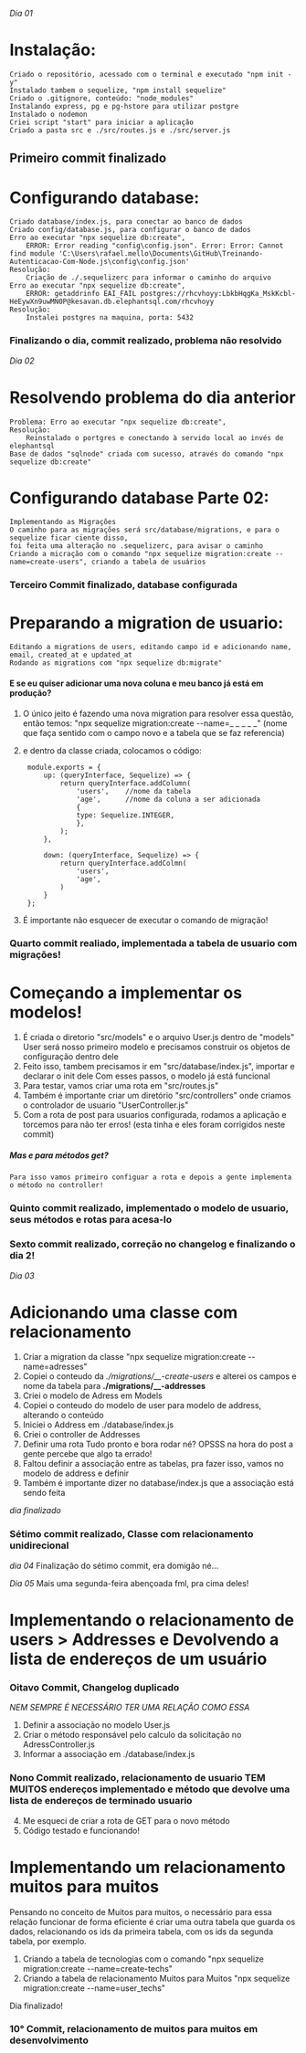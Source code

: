 *Dia 01*

# Instalação:
    Criado o repositório, acessado com o terminal e executado "npm init -y"
    Instalado tambem o sequelize, "npm install sequelize"
    Criado o .gitignore, conteúdo: "node_modules"
    Instalando express, pg e pg-hstore para utilizar postgre
    Instalado o nodemon
    Criei script "start" para iniciar a aplicação
    Criado a pasta src e ./src/routes.js e ./src/server.js
## Primeiro commit finalizado

# Configurando database:
    Criado database/index.js, para conectar ao banco de dados
    Criado config/database.js, para configurar o banco de dados
    Erro ao executar "npx sequelize db:create", 
        ERROR: Error reading "config\config.json". Error: Error: Cannot find module 'C:\Users\rafael.mello\Documents\GitHub\Treinando-Autenticacao-Com-Node.js\config\config.json'
    Resolução:
        Criação de ./.sequelizerc para informar o caminho do arquivo
    Erro ao executar "npx sequelize db:create",
        ERROR: getaddrinfo EAI_FAIL postgres://rhcvhoyy:LbkbHqgKa_MskKcbl-HeEywXn9uwMN0P@kesavan.db.elephantsql.com/rhcvhoyy
    Resolução:
        Instalei postgres na maquina, porta: 5432
### Finalizando o dia, commit realizado, problema não resolvido

*Dia 02*

# Resolvendo problema do dia anterior
    Problema: Erro ao executar "npx sequelize db:create",
    Resolução:
        Reinstalado o portgres e conectando à servido local ao invés de elephantsql
    Base de dados "sqlnode" criada com sucesso, através do comando "npx sequelize db:create"
# Configurando database Parte 02:
    Implementando as Migrações
    O caminho para as migrações será src/database/migrations, e para o sequelize ficar ciente disso,
    foi feita uma alteração no .sequelizerc, para avisar o caminho
    Criando a micração com o comando "npx sequelize migration:create --name=create-users", criando a tabela de usuários
### Terceiro Commit finalizado, database configurada

# Preparando a migration de usuario:
    Editando a migrations de users, editando campo id e adicionando name, email, created_at e updated_at
    Rodando as migrations com "npx sequelize db:migrate"
#### E se eu quiser adicionar uma nova coluna e meu banco já está em produção?
1. O único jeito é fazendo uma nova migration para resolver essa questão, então temos:
        "npx sequelize migration:create --name=_ _ _ _ _" (nome que faça sentido com o campo novo e a tabela que se faz referencia)

2. e dentro da classe criada, colocamos o código: 

        module.exports = {
            up: (queryInterface, Sequelize) => {
                return queryInterface.addColumn(
                    'users',    //nome da tabela
                    'age',      //nome da coluna a ser adicionada
                    {
                    type: Sequelize.INTEGER,
                    },
                );
            },
 
            down: (queryInterface, Sequelize) => {
                return queryInterface.addColmn(
                    'users',
                    'age',
                )
            }
        };

3. É importante não esquecer de executar o comando de migração!

### Quarto commit realiado, implementada a tabela de usuario com migrações!

# Começando a implementar os modelos!
1. É criada o diretorio "src/models" e o arquivo User.js dentro de "models"
User será nosso primeiro modelo e precisamos construir os objetos de configuração dentro dele
2. Feito isso, tambem precisamos ir em "src/database/index.js", importar e declarar o init dele
    Com esses passos, o modelo já está funcional
3. Para testar, vamos criar uma rota em "src/routes.js"
4. Também é importante criar um diretório "src/controllers" onde criamos o controlador de usuario "UserController.js"
5. Com a rota de post para usuarios configurada, rodamos a aplicação e torcemos para não ter erros! (esta tinha e eles foram corrigidos neste commit) 
    
##### Mas e para métodos get?
    Para isso vamos primeiro configuar a rota e depois a gente implementa o método no controller!
### Quinto commit realizado, implementado o modelo de usuario, seus métodos e rotas para acesa-lo
### Sexto commit realizado, correção no changelog e finalizando o dia 2!

*Dia 03*

# Adicionando uma classe com relacionamento
1. Criar a migration da classe "npx sequelize migration:create --name=adresses"
2. Copiei o conteudo da *./migrations/__-create-users* e alterei os campos e nome da tabela para **./migrations/__-addresses**
3. Criei o modelo de Adress em Models
4. Copiei o conteudo do modelo de user para modelo de address, alterando o conteúdo
5. Iniciei o Address em ./database/index.js
6. Criei o controller de Addresses
7. Definir uma rota
    Tudo pronto e bora rodar né?
    OPSSS na hora do post a gente percebe que algo ta errado!
8. Faltou definir a associação entre as tabelas, pra fazer isso, vamos no modelo de address e definir 
9. Também é importante dizer no database/index.js que a associação está sendo feita

*dia finalizado*

### Sétimo commit realizado, Classe com relacionamento unidirecional

*dia 04*
    Finalização do sétimo commit, era domigão né...

*Dia 05*
    Mais uma segunda-feira abençoada fml, pra cima deles!

# Implementando o relacionamento de users > Addresses e Devolvendo a lista de endereços de um usuário

### Oitavo Commit, Changelog duplicado

*NEM SEMPRE É NECESSÁRIO TER UMA RELAÇÃO COMO ESSA*

1. Definir a associação no modelo User.js
2. Criar o método responsável pelo calculo da solicitação no AdressController.js
3. Informar a associação em ./database/index.js

### Nono Commit realizado, relacionamento de usuario TEM MUITOS endereços implementado e método que devolve uma lista de endereços de terminado usuario

4. Me esqueci de criar a rota de GET para o novo método
5. Código testado e funcionando!

# Implementando um relacionamento muitos para muitos

Pensando no conceito de Muitos para muitos, o necessário para essa relação funcionar de forma eficiente é criar uma outra tabela que guarda os dados, relacionando os ids da primeira tabela, com os ids da segunda tabela, por exemplo.

1. Criando a tabela de tecnologias com o comando "npx sequelize migration:create --name=create-techs"
2. Criando a tabela de relacionamento Muitos para Muitos "npx sequelize migration:create --name=user_techs"

Dia finalizado!

### 10° Commit, relacionamento de muitos para muitos em desenvolvimento 